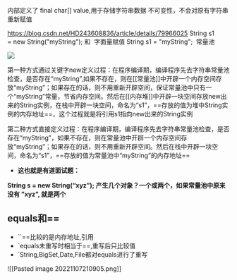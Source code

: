 内部定义了 final char[] value,用于存储字符串数据
不可变性，不会对原有字符串重新赋值

https://blog.csdn.net/HD243608836/article/details/79966025
String s1 = new String("myString");
和 
字面量赋值
String s1 = "myString";     常量池

![](https://gss0.baidu.com/-fo3dSag_xI4khGko9WTAnF6hhy/zhidao/wh%3D600%2C800/sign=3ddbeef3f3dcd100cdc9f02742bb6b28/7aec54e736d12f2ebf24ea9e44c2d5628535682e.jpg)

第一种方式通过关键字new定义过程：在程序编译期，编译程序先去字符串常量池检查，是否存在“myString”,如果不存在，则在[[常量池]]中开辟一个内存空间存放“myString”；如果存在的话，则不用重新开辟空间，保证常量池中只有一个“myString”常量，节省内存空间。然后在[[内存堆]]中开辟一块空间存放new出来的String实例，在栈中开辟一块空间，命名为“s1”，==存放的值为堆中String实例的内存地址==，这个过程就是将引用s1指向new出来的String实例

第二种方式直接定义过程：在程序编译期，编译程序先去字符串常量池检查，是否存在“myString”，如果不存在，则在常量池中开辟一个内存空间存放“myString”；如果存在的话，则不用重新开辟空间。然后在栈中开辟一块空间，命名为“s1”，==存放的值为常量池中“myString”的内存地址==

- **这也就是有道面试题：**

 **String s = new String(“xyz”); 产生几个对象？一个或两个，如果常量池中原来没有 ”xyz”, 就是两个**
 

## equals和==
- ``==比较的是内存地址,引用
- `equals未重写时相当于==,重写后只比较值
- `String,BigSet,Date,File都对equals进行了重写

![[Pasted image 20221107210905.png]]

